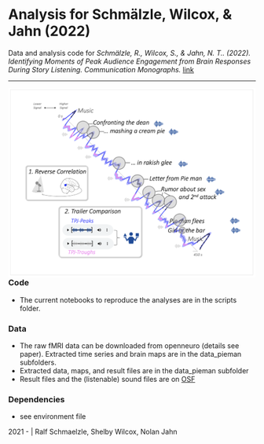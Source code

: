 Analysis for Schmälzle, Wilcox, & Jahn (2022)
=============================================

Data and analysis code for  *Schmälzle, R., Wilcox, S., & Jahn, N. T.. (2022). Identifying Moments of Peak Audience Engagement from Brain Responses During Story Listening. Communication Monographs.* [link](https://www.tandfonline.com/doi/full/10.1080/03637751.2022.2032229)

***

<img align="right" width=550px src=data_pieman/explainer_fig.png> 



### Code

-   The current notebooks to reproduce the analyses are in the scripts folder.


### Data

-   The raw fMRI data can be downloaded from openneuro (details see paper). Extracted time series and brain maps are in the data_pieman subfolders.
-   Extracted data, maps, and result files are in the data_pieman subfolder
-   Result files and the (listenable) sound files are on [OSF](https://osf.io/qw2sp/)

### Dependencies

-   see environment file


2021 - | Ralf Schmaelzle, Shelby Wilcox, Nolan Jahn
